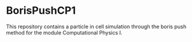 # BorisPushCP1
This repository contains a particle in cell simulation through the boris push method for the module Computational Physics I.
